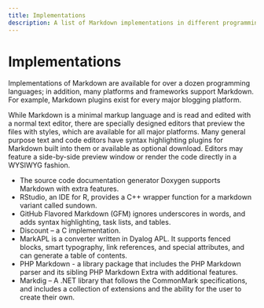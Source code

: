 ```yaml
---
title: Implementations
description: A list of Markdown implementations in different programming languages.
---
```


# Implementations

Implementations of Markdown are available for over a dozen programming
languages; in addition, many platforms and frameworks support Markdown. For
example, Markdown plugins exist for every major blogging platform.

While Markdown is a minimal markup language and is read and edited with a normal
text editor, there are specially designed editors that preview the files with
styles, which are available for all major platforms. Many general purpose text
and code editors have syntax highlighting plugins for Markdown built into them
or available as optional download. Editors may feature a side-by-side preview
window or render the code directly in a WYSIWYG fashion.

- The source code documentation generator Doxygen supports Markdown with extra
  features.
- RStudio, an IDE for R, provides a C++ wrapper function for a markdown variant
  called sundown.
- GitHub Flavored Markdown (GFM) ignores underscores in words, and adds syntax
  highlighting, task lists, and tables.
- Discount – a C implementation.
- MarkAPL is a converter written in Dyalog APL. It supports fenced blocks, smart
  typography, link references, and special attributes, and can generate a table
of contents.
- PHP Markdown - a library package that includes the PHP Markdown parser and its
  sibling PHP Markdown Extra with additional features.
- Markdig – A .NET library that follows the CommonMark specifications, and
  includes a collection of extensions and the ability for the user to create
  their own.
